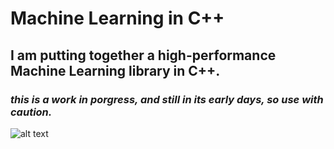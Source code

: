 # Machine Learning in C++  
## I am putting together a high-performance Machine Learning library in C++. 
### *this is a work in porgress, and still in its early days, so use with caution.*

![alt text](https://upload.wikimedia.org/wikipedia/commons/thumb/1/18/ISO_C%2B%2B_Logo.svg/1200px-ISO_C%2B%2B_Logo.svg.png)
